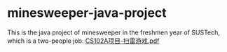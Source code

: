 # minesweeper-java-project
This is the java project of minesweeper in the freshmen year of SUSTech, which is a two-people job.
[CS102A项目-扫雷游戏.pdf](https://github.com/GeorgeWGZ/minesweeper-java-project/files/12077861/CS102A.-.pdf)
